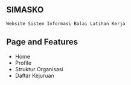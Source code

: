 ## SIMASKO
```
Website Sistem Informasi Balai Latihan Kerja
```

## Page and Features
- Home
- Profile
- Struktur Organisasi
- Daftar Kejuruan

